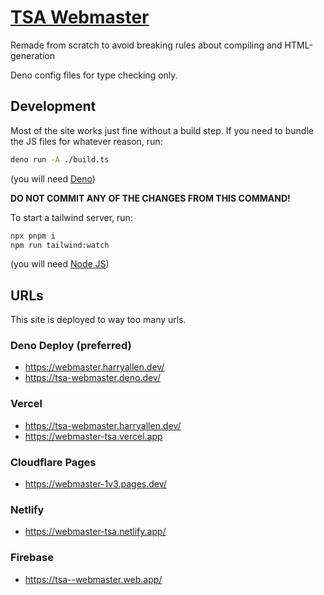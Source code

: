 # [TSA Webmaster](https://tsa-webmaster.deno.dev/)

Remade from scratch to avoid breaking rules about compiling and HTML-generation

Deno config files for type checking only.

## Development

Most of the site works just fine without a build step. If you need to bundle the JS files for whatever reason, run:

```sh
deno run -A ./build.ts
```

(you will need [Deno](https://deno.land))

**DO NOT COMMIT ANY OF THE CHANGES FROM THIS COMMAND!**

To start a tailwind server, run:

```sh
npx pnpm i
npm run tailwind:watch
```

(you will need [Node JS](https://nodejs.org))

## URLs

This site is deployed to way too many urls.

### Deno Deploy (preferred)

- https://webmaster.harryallen.dev/
- https://tsa-webmaster.deno.dev/

### Vercel

- https://tsa-webmaster.harryallen.dev/
- https://webmaster-tsa.vercel.app

### Cloudflare Pages

- https://webmaster-1v3.pages.dev/

### Netlify

- https://webmaster-tsa.netlify.app/

### Firebase

- https://tsa--webmaster.web.app/
